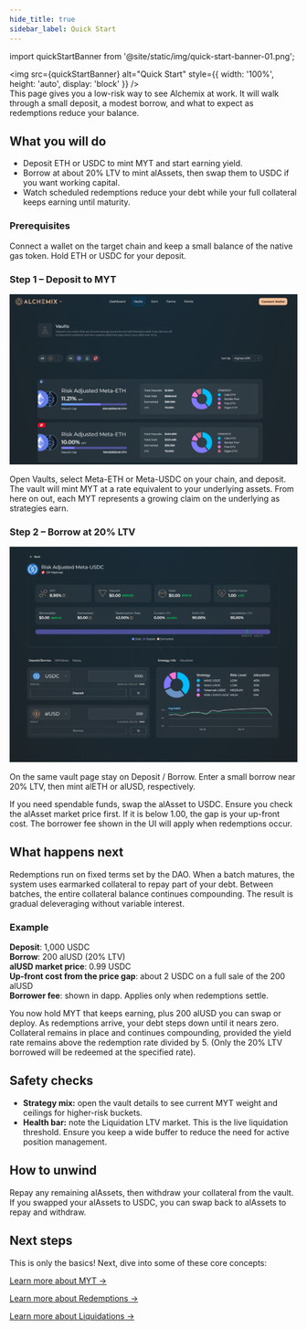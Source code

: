 ```yaml
---
hide_title: true
sidebar_label: Quick Start
---
```


import quickStartBanner from '@site/static/img/quick-start-banner-01.png';

<img src={quickStartBanner} alt="Quick Start" style={{ width: '100%', height: 'auto', display: 'block' }} />
\
This page gives you a low-risk way to see Alchemix at work. It will walk through a small deposit, a modest borrow, and what to expect as redemptions reduce your balance.

## What you will do

- Deposit ETH or USDC to mint MYT and start earning yield.
- Borrow at about 20% LTV to mint alAssets, then swap them to USDC if you want working capital.
- Watch scheduled redemptions reduce your debt while your full collateral keeps earning until maturity.

### Prerequisites

Connect a wallet on the target chain and keep a small balance of the native gas token. Hold ETH or USDC for your deposit.

### Step 1 – Deposit to MYT

![](/img/quick-start-01.png)

Open Vaults, select Meta-ETH or Meta-USDC on your chain, and deposit. The vault will mint MYT at a rate equivalent to your underlying assets. From here on out, each MYT represents a growing claim on the underlying as strategies earn.

### Step 2 – Borrow at 20% LTV

![](/img/quick-start-02.png)

On the same vault page stay on Deposit / Borrow. Enter a small borrow near 20% LTV, then mint alETH or alUSD, respectively.

If you need spendable funds, swap the alAsset to USDC. Ensure you check the alAsset market price first. If it is below 1.00, the gap is your up-front cost. The borrower fee shown in the UI will apply when redemptions occur.

## What happens next

Redemptions run on fixed terms set by the DAO. When a batch matures, the system uses earmarked collateral to repay part of your debt. Between batches, the entire collateral balance continues compounding. The result is gradual deleveraging without variable interest.

### Example

**Deposit**: 1,000 USDC  
**Borrow**: 200 alUSD (20% LTV)  
**alUSD market price**: 0.99 USDC  
**Up-front cost from the price gap**: about 2 USDC on a full sale of the 200 alUSD  
**Borrower fee**: shown in dapp. Applies only when redemptions settle.

You now hold MYT that keeps earning, plus 200 alUSD you can swap or deploy. As redemptions arrive, your debt steps down until it nears zero. Collateral remains in place and continues compounding, provided the yield rate remains above the redemption rate divided by 5. (Only the 20% LTV borrowed will be redeemed at the specified rate).

## Safety checks

- **Strategy mix:** open the vault details to see current MYT weight and ceilings for higher-risk buckets.
- **Health bar:** note the Liquidation LTV market. This is the live liquidation threshold. Ensure you keep a wide buffer to reduce the need for active position management.

## How to unwind

Repay any remaining alAssets, then withdraw your collateral from the vault. If you swapped your alAssets to USDC, you can swap back to alAssets to repay and withdraw.

## Next steps

This is only the basics! Next, dive into some of these core concepts:

[Learn more about MYT →](./concepts/myt-and-yield.md)

[Learn more about Redemptions →](./concepts/redemption-rate.md)

[Learn more about Liquidations →](./concepts/liquidations.md)
